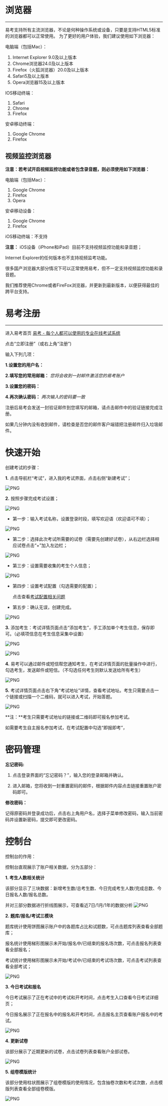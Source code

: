 # 浏览器

----------

易考支持所有主流浏览器，不论是何种操作系统或设备，只要是支持HTML5标准的浏览器都可以正常使用。
为了更好的用户体验，我们建议使用如下浏览器：

电脑端（包括Mac）：

1. Internet Explorer 9.0及以上版本
2. Chrome浏览器24.0及以上版本
3. Firefox（火狐浏览器）20.0及以上版本
4. Safari5及以上版本
5. Opera浏览器15及以上版本 

IOS移动终端：

1. Safari
2. Chrome
3. Firefox

安卓移动终端：

1. Google Chrome
2. Firefox

## 视频监控浏览器 ##

**注意：若考试开启视频监控功能或者包含录音题，则必须使用如下浏览器：**

电脑端（包括Mac）：

1. Google Chrome
2. Firefox
3. Opera

安卓移动设备：

1. Google Chrome
2. Firefox

iOS移动终端：不支持

**注意：** iOS设备（iPhone和iPad）目前不支持视频监控功能和录音题；

Internet Explorer的任何版本也不支持视频监考功能。

很多国产浏览器大部分情况下可以正常使用易考，但不一定支持视频监控功能和录音题。

我们推荐使用Chrome或者FireFox浏览器，并更新到最新版本，以便获得最佳的跨平台支持。
# 易考注册

----------


进入易考首页 [易考 - 每个人都可以使用的专业在线考试系统](https://eztest.org)

点击“立即注册”（或右上角“注册”)

输入下列几项：

**1.设置您的用户名：**

**2.填写您的常用邮箱：** *您将会收到一封邮件激活您的易考账户*

**3.设置您的密码：**

**4.再次确认密码：** *两次输入的密码要一致*

注册后易考会发送一封验证邮件到您填写的邮箱，请点击邮件中的验证链接完成注册。

如果几分钟内没有收到邮件，请检查是否您的邮件客户端错把注册邮件归入垃圾邮件。

# 快速开始 #

创建考试的步骤：

**1.** 点击导航栏“考试”，进入我的考试界面，点击右侧“新建考试”；

![PNG](_static/1-1.png)

**2.** 按照步骤完成考试设置；

![PNG](_static/1-2.png)

* 第一步：输入考试名称，设置登录时段，填写欢迎语（欢迎语可不填）；

![PNG](_static/1-3.png)

* 第二步：选择此次考试所需要的试卷（需要先创建好试卷），从右边栏选择相应试卷点击“+”加入左边栏；

![PNG](_static/1-4.png)

* 第三步：设置需要收集的考生个人信息；

![PNG](_static/1-5.png)

* 第四步：设置考试配置（勾选需要的配置）；

    点击查看[考试配置相关问题](http://docs.eztest.org/zh_CN/latest/exam.html#id13)

* 第五步：确认无误，创建完成。

![PNG](_static/1-7.png)

**3.** 添加考生：考试详情页面点击“添加考生”，手工添加单个考生信息，保存即可。（必填项信息在考生信息采集中设置）

![PNG](_static/1-9.png)

![PNG](_static/1-10.png)

**4.** 易考可以通过邮件或短信帮您通知考生，在考试详情页面的批量操作中进行，勾选考生，发送邮件或短信。（不勾选任何考生则默认发送给所有考生）

![PNG](_static/1-11.png)

**5.** 考试详情页面点击右下角“考试地址”详情，查看考试地址。考生只需要点击一个链接或扫描一个二维码，就可以进入考试，开始答题。

![PNG](_static/1-13.png)

**注：**考生只需要考试地址的链接或二维码即可报名参加考试。

   如需要考生自主报名参加考试，在考试配置中勾选“即报即考”，

# 密码管理 #

**忘记密码:**

1. 点击登录界面的“忘记密码？”，输入您的登录邮箱并确认。

2. 进入邮箱，您将收到一封重置密码的邮件，根据邮件内容点击链接重置账户密码即可。

**修改密码：**

记得原密码并登录成功后，点击右上角用户名，选择子菜单修改密码，输入当前密码并设置新密码，提交即可更改密码。

# 控制台 #

控制台的作用：

控制台直观展示了账户相关数据，分为五部分：

**1. 考生人数相关统计**

该部分显示了三块数据：新增考生数/总考生数、今日完成考生人数/完成总数、今日报名人数/报名总数。

并对三部分数据进行折线图展示，可查看近7日/1月/1年的数据分析
![PNG](_static/K1.png)

**2. 题库/报名/考试三模块**

题库统计使用饼图展示账户中的各题库占比和试题数，可点击题库列表查看全部题库；

报名统计使用梯形图展示未开始/报名中/已结束的报名场次数，可点击报名列表查看全部报名；

考试统计使用梯形图展示未开始/考试中/已结束的考试场次数，可点击考试列表查看全部考试；

![PNG](_static/k2.png)

**3. 今日考试和报名**

今日考试展示了正在考试中的考试和开考时间，点击考生入口查看今日考试详细页；

今日报名展示了正在报名中的报名和开考时间，点击报名主页查看账户报名中的考试。

![PNG](_static/k3.png)

**4. 更新试卷**

该部分展示了近期更新的试卷，点击试卷列表查看账户全部试卷。

![PNG](_static/k4.png)

**5. 组卷模版统计**

该部分使用柱状图展示了组卷模版的使用情况，包含抽卷次数和考试次数，点击模版列表查看全部组卷模版。

![PNG](_static/k5.png)